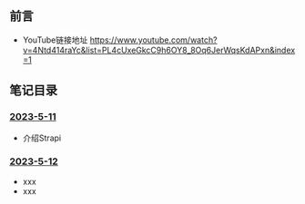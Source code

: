 ## 前言
* YouTube链接地址 https://www.youtube.com/watch?v=4Ntd414raYc&list=PL4cUxeGkcC9h6OY8_8Oq6JerWqsKdAPxn&index=1

## 笔记目录
### [2023-5-11](https://github.com/oo7items/DailyNote/blob/main/notes/NijiaStrapi/2023-5-11/笔记.md)
* 介绍Strapi
### [2023-5-12](https://github.com/oo7items/DailyNote/blob/main/notes/NijiaStrapi/2023-5-12/笔记.md)
* xxx
* xxx